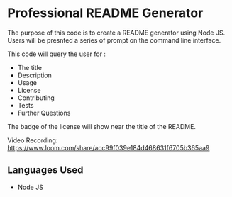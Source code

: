 # Professional README Generator 
The purpose of this code is to create a README generator using Node JS. Users will be presnted a series of prompt on the command line interface. 

This code will query the user for : 
- The title
- Description
- Usage
- License 
- Contributing
- Tests
- Further Questions

The badge of the license will show near the title of the README. 

Video Recording: https://www.loom.com/share/acc99f039e184d468631f6705b365aa9


## Languages Used
- Node JS